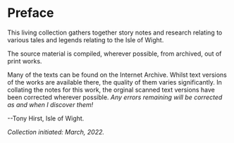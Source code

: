 # Preface

This living collection gathers together story notes and research relating to various tales and legends relating to the Isle of Wight.

The source material is compiled, wherever possible, from archived, out of print works.

Many of the texts can be found on the Internet Archive. Whilst text versions of the works are available there, the quality of them varies significantly. In collating the notes for this work, the orginal scanned text versions have been corrected wherever possible. *Any errors remaining will be corrected as and when I discover them!*

--Tony Hirst, Isle of Wight.

*Collection initiated: March, 2022.*

